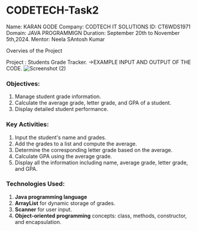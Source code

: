 # CODETECH-Task2
Name: KARAN GODE
Company: CODTECH IT SOLUTIONS
ID: CT6WDS1971
Domain: JAVA PROGRAMMIGN 
Duration: September 20th to November 5th,2024.
Mentor: Neela SAntosh Kumar

Overvies of the Project 

Project : Students Grade Tracker.
->EXAMPLE INPUT AND OUTPUT OF THE CODE.
![Screenshot (2)](https://github.com/user-attachments/assets/017d450d-5ab6-4334-a2bb-72a6be5365d6)

### Objectives:
1. Manage student grade information.
2. Calculate the average grade, letter grade, and GPA of a student.
3. Display detailed student performance.

### Key Activities:
1. Input the student's name and grades.
2. Add the grades to a list and compute the average.
3. Determine the corresponding letter grade based on the average.
4. Calculate GPA using the average grade.
5. Display all the information including name, average grade, letter grade, and GPA.

### Technologies Used:
1. **Java programming language**
2. **ArrayList** for dynamic storage of grades.
3. **Scanner** for user input.
4. **Object-oriented programming** concepts: class, methods, constructor, and encapsulation.

